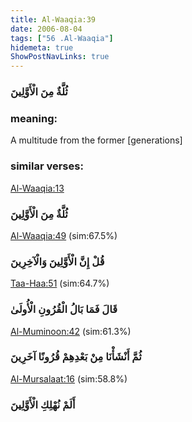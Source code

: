 ```yaml
---
title: Al-Waaqia:39
date: 2006-08-04
tags: ["56 .Al-Waaqia"]
hidemeta: true 
ShowPostNavLinks: true 
---
```

### ثُلَّةٌ مِنَ الْأَوَّلِينَ
### meaning: 
A multitude from the former [generations]
### similar verses: 

[Al-Waaqia:13](/56/13)

### ثُلَّةٌ مِنَ الْأَوَّلِينَ

[Al-Waaqia:49](/56/49) (sim:67.5%)

### قُلْ إِنَّ الْأَوَّلِينَ وَالْآخِرِينَ

[Taa-Haa:51](/20/51) (sim:64.7%)

### قَالَ فَمَا بَالُ الْقُرُونِ الْأُولَىٰ

[Al-Muminoon:42](/23/42) (sim:61.3%)

### ثُمَّ أَنْشَأْنَا مِنْ بَعْدِهِمْ قُرُونًا آخَرِينَ

[Al-Mursalaat:16](/77/16) (sim:58.8%)

### أَلَمْ نُهْلِكِ الْأَوَّلِينَ
